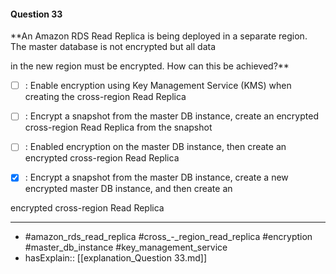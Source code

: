 #### Question  33

**An Amazon RDS Read Replica is being deployed in a separate region. The master database is not encrypted but all data

in the new region must be encrypted. How can this be achieved?**

- [ ] :  Enable encryption using Key Management Service (KMS) when creating the cross-region Read Replica

- [ ] :  Encrypt a snapshot from the master DB instance, create an encrypted cross-region Read Replica from the snapshot

- [ ] :  Enabled encryption on the master DB instance, then create an encrypted cross-region Read Replica

- [x] :  Encrypt a snapshot from the master DB instance, create a new encrypted master DB instance, and then create an

encrypted cross-region Read Replica

----

- #amazon_rds_read_replica #cross_-_region_read_replica #encryption #master_db_instance #key_management_service
- hasExplain:: [[explanation_Question  33.md]]
